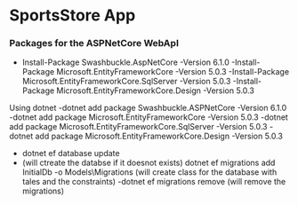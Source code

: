 # SportsStore App

### Packages for the ASPNetCore WebApI

-  Install-Package Swashbuckle.AspNetCore -Version 6.1.0
-Install-Package Microsoft.EntityFrameworkCore -Version 5.0.3
-Install-Package Microsoft.EntityFrameworkCore.SqlServer -Version 5.0.3
-Install-Package Microsoft.EntityFrameworkCore.Design -Version 5.0.3


Using dotnet
-dotnet add package  Swashbuckle.ASPNetCore -Version 6.1.0
-dotnet add package Microsoft.EntityFrameworkCore -Version 5.0.3
-dotnet add package Microsoft.EntityFrameworkCore.SqlServer -Version 5.0.3
-dotnet add package Microsoft.EntityFrameworkCore.Design -Version 5.0.3



- dotnet ef database update
- (will ctreate the databse if it doesnot exists)
dotnet ef migrations add InitialDb -o Models\Migrations
(will create class for the database with tales and the constraints)
-dotnet ef migrations remove (will remove the migrations) 
